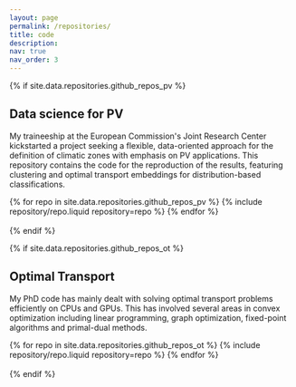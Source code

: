 ```yaml
---
layout: page
permalink: /repositories/
title: code
description:
nav: true
nav_order: 3
---
```


<!--
{% if site.data.repositories.github_users %}

## GitHub users

<div class="repositories d-flex flex-wrap flex-md-row flex-column justify-content-between align-items-center">
  {% for user in site.data.repositories.github_users %}
    {% include repository/repo_user.liquid username=user %}
  {% endfor %}
</div>

---
{% if site.repo_trophies.enabled %}
{% for user in site.data.repositories.github_users %}
{% if site.data.repositories.github_users.size > 1 %}

  <h4>{{ user }}</h4>
  {% endif %}
  <div class="repositories d-flex flex-wrap flex-md-row flex-column justify-content-between align-items-center">
  {% include repository/repo_trophies.liquid username=user %}
  </div>

---

{% endfor %}
{% endif %}
{% endif %}
-->

{% if site.data.repositories.github_repos_pv %}

## Data science for PV

My traineeship at the European Commission's Joint Research Center kickstarted a project seeking a flexible, data-oriented approach for the definition of climatic zones with emphasis on PV applications. This repository contains the code for the reproduction of the results, featuring clustering and optimal transport embeddings for distribution-based classifications.

<div class="repositories d-flex flex-wrap flex-md-row flex-column justify-content-between align-items-center">
  {% for repo in site.data.repositories.github_repos_pv %}
    {% include repository/repo.liquid repository=repo %}
  {% endfor %}
</div>
<br>
{% endif %}

{% if site.data.repositories.github_repos_ot %}

## Optimal Transport

My PhD code has mainly dealt with solving optimal transport problems efficiently on CPUs and GPUs. This has involved several areas in convex optimization including linear programming, graph optimization, fixed-point algorithms and primal-dual methods.

<div class="repositories d-flex flex-wrap flex-md-row flex-column justify-content-between align-items-center">
  {% for repo in site.data.repositories.github_repos_ot %}
    {% include repository/repo.liquid repository=repo %}
  {% endfor %}
</div>
<br>
{% endif %}
